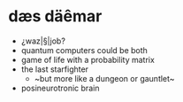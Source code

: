 # dæs däêmar
* ¿waz|§|job?
* quantum computers could be both
* game of life with a probability matrix
* the last starfighter
  * ~but more like a dungeon or gauntlet~
* posineurotronic brain
